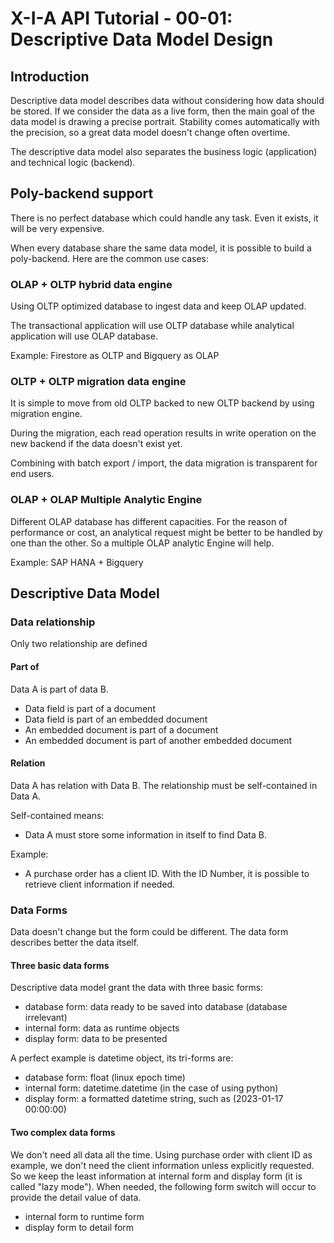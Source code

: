 # X-I-A API Tutorial - 00-01: Descriptive Data Model Design
## Introduction
Descriptive data model describes data without considering how data should be stored.
If we consider the data as a live form, then the main goal of the data model is drawing a precise portrait.
Stability comes automatically with the precision, so a great data model doesn't change often overtime.

The descriptive data model also separates the business logic (application) and technical logic (backend).

## Poly-backend support
There is no perfect database which could handle any task. Even it exists, it will be very expensive. 

When every database share the same data model, it is possible to build a poly-backend. Here are the common use cases:

### OLAP + OLTP hybrid data engine
Using OLTP optimized database to ingest data and keep OLAP updated. 

The transactional application will use OLTP database while analytical application will use OLAP database.

Example: Firestore as OLTP and Bigquery as OLAP

### OLTP + OLTP migration data engine
It is simple to move from old OLTP backed to new OLTP backend by using migration engine.

During the migration, each read operation results in write operation on the new backend if the data doesn't exist yet.

Combining with batch export / import, the data migration is transparent for end users.

### OLAP + OLAP Multiple Analytic Engine
Different OLAP database has different capacities. 
For the reason of performance or cost, an analytical request might be better to be handled by one than the other.
So a multiple OLAP analytic Engine will help.

Example: SAP HANA + Bigquery


## Descriptive Data Model

### Data relationship

Only two relationship are defined

#### Part of

Data A is part of data B.
* Data field is part of a document
* Data field is part of an embedded document
* An embedded document is part of a document
* An embedded document is part of another embedded document

#### Relation

Data A has relation with Data B. The relationship must be self-contained in Data A.

Self-contained means:
* Data A must store some information in itself to find Data B.

Example:
* A purchase order has a client ID. With the ID Number, it is possible to retrieve client information if needed.


### Data Forms

Data doesn't change but the form could be different. The data form describes better the data itself.

#### Three basic data forms

Descriptive data model grant the data with three basic forms:
* database form: data ready to be saved into database (database irrelevant)
* internal form: data as runtime objects
* display form: data to be presented

A perfect example is datetime object, its tri-forms are:
* database form: float (linux epoch time)
* internal form: datetime.datetime (in the case of using python)
* display form: a formatted datetime string, such as (2023-01-17 00:00:00)

#### Two complex data forms
We don't need all data all the time. 
Using purchase order with client ID as example, we don't need the client information unless explicitly requested. 
So we keep the least information at internal form and display form (it is called "lazy mode"). 
When needed, the following form switch will occur to provide the detail value of data.
* internal form to runtime form 
* display form to detail form


